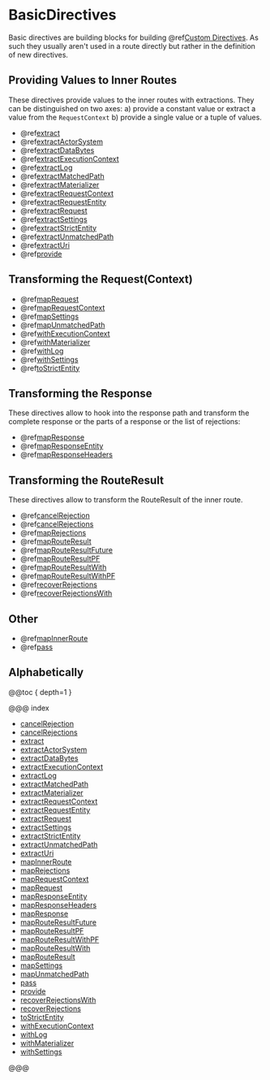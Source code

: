 <a id="basicdirectives-java"></a>
# BasicDirectives

Basic directives are building blocks for building @ref[Custom Directives](../custom-directives.md#custom-directives). As such they
usually aren't used in a route directly but rather in the definition of new directives.

<a id="providedirectives-java"></a>
## Providing Values to Inner Routes

These directives provide values to the inner routes with extractions. They can be distinguished
on two axes: a) provide a constant value or extract a value from the `RequestContext` b) provide
a single value or a tuple of values.

>
 * @ref[extract](extract.md#extract-java)
 * @ref[extractActorSystem](extractActorSystem.md#extractactorsystem-java)
 * @ref[extractDataBytes](extractDataBytes.md#extractdatabytes-java)
 * @ref[extractExecutionContext](extractExecutionContext.md#extractexecutioncontext-java)
 * @ref[extractLog](extractLog.md#extractlog-java)
 * @ref[extractMatchedPath](extractMatchedPath.md#extractmatchedpath-java)
 * @ref[extractMaterializer](extractMaterializer.md#extractmaterializer-java)
 * @ref[extractRequestContext](extractRequestContext.md#extractrequestcontext-java)
 * @ref[extractRequestEntity](extractRequestEntity.md#extractrequestentity-java)
 * @ref[extractRequest](extractRequest.md#extractrequest-java)
 * @ref[extractSettings](extractSettings.md#extractsettings-java)
 * @ref[extractStrictEntity](extractStrictEntity.md#extractstrictentity-java)
 * @ref[extractUnmatchedPath](extractUnmatchedPath.md#extractunmatchedpath-java)
 * @ref[extractUri](extractUri.md#extracturi-java)
 * @ref[provide](provide.md#provide-java)

<a id="request-transforming-directives-java"></a>
## Transforming the Request(Context)

>
 * @ref[mapRequest](mapRequest.md#maprequest-java)
 * @ref[mapRequestContext](mapRequestContext.md#maprequestcontext-java)
 * @ref[mapSettings](mapSettings.md#mapsettings-java)
 * @ref[mapUnmatchedPath](mapUnmatchedPath.md#mapunmatchedpath-java)
 * @ref[withExecutionContext](withExecutionContext.md#withexecutioncontext-java)
 * @ref[withMaterializer](withMaterializer.md#withmaterializer-java)
 * @ref[withLog](withLog.md#withlog-java)
 * @ref[withSettings](withSettings.md#withsettings-java)
 * @ref[toStrictEntity](toStrictEntity.md#tostrictentity-java)

<a id="response-transforming-directives-java"></a>
## Transforming the Response

These directives allow to hook into the response path and transform the complete response or
the parts of a response or the list of rejections:

>
 * @ref[mapResponse](mapResponse.md#mapresponse-java)
 * @ref[mapResponseEntity](mapResponseEntity.md#mapresponseentity-java)
 * @ref[mapResponseHeaders](mapResponseHeaders.md#mapresponseheaders-java)

<a id="result-transformation-directives-java"></a>
## Transforming the RouteResult

These directives allow to transform the RouteResult of the inner route.

>
 * @ref[cancelRejection](cancelRejection.md#cancelrejection-java)
 * @ref[cancelRejections](cancelRejections.md#cancelrejections-java)
 * @ref[mapRejections](mapRejections.md#maprejections-java)
 * @ref[mapRouteResult](mapRouteResult.md#maprouteresult-java)
 * @ref[mapRouteResultFuture](mapRouteResultFuture.md#maprouteresultfuture-java)
 * @ref[mapRouteResultPF](mapRouteResultPF.md#maprouteresultpf-java)
 * @ref[mapRouteResultWith](mapRouteResultWith.md#maprouteresultwith-java)
 * @ref[mapRouteResultWithPF](mapRouteResultWithPF.md#maprouteresultwithpf-java)
 * @ref[recoverRejections](recoverRejections.md#recoverrejections-java)
 * @ref[recoverRejectionsWith](recoverRejectionsWith.md#recoverrejectionswith-java)

## Other

>
 * @ref[mapInnerRoute](mapInnerRoute.md#mapinnerroute-java)
 * @ref[pass](pass.md#pass-java)

## Alphabetically

@@toc { depth=1 }

@@@ index

* [cancelRejection](cancelRejection.md)
* [cancelRejections](cancelRejections.md)
* [extract](extract.md)
* [extractActorSystem](extractActorSystem.md)
* [extractDataBytes](extractDataBytes.md)
* [extractExecutionContext](extractExecutionContext.md)
* [extractLog](extractLog.md)
* [extractMatchedPath](extractMatchedPath.md)
* [extractMaterializer](extractMaterializer.md)
* [extractRequestContext](extractRequestContext.md)
* [extractRequestEntity](extractRequestEntity.md)
* [extractRequest](extractRequest.md)
* [extractSettings](extractSettings.md)
* [extractStrictEntity](extractStrictEntity.md)
* [extractUnmatchedPath](extractUnmatchedPath.md)
* [extractUri](extractUri.md)
* [mapInnerRoute](mapInnerRoute.md)
* [mapRejections](mapRejections.md)
* [mapRequestContext](mapRequestContext.md)
* [mapRequest](mapRequest.md)
* [mapResponseEntity](mapResponseEntity.md)
* [mapResponseHeaders](mapResponseHeaders.md)
* [mapResponse](mapResponse.md)
* [mapRouteResultFuture](mapRouteResultFuture.md)
* [mapRouteResultPF](mapRouteResultPF.md)
* [mapRouteResultWithPF](mapRouteResultWithPF.md)
* [mapRouteResultWith](mapRouteResultWith.md)
* [mapRouteResult](mapRouteResult.md)
* [mapSettings](mapSettings.md)
* [mapUnmatchedPath](mapUnmatchedPath.md)
* [pass](pass.md)
* [provide](provide.md)
* [recoverRejectionsWith](recoverRejectionsWith.md)
* [recoverRejections](recoverRejections.md)
* [toStrictEntity](toStrictEntity.md)
* [withExecutionContext](withExecutionContext.md)
* [withLog](withLog.md)
* [withMaterializer](withMaterializer.md)
* [withSettings](withSettings.md)

@@@
